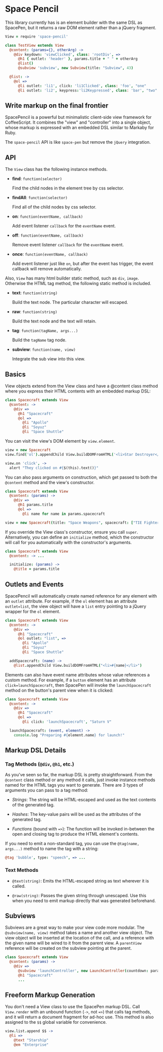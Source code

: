 # Space Pencil

This library currently has is an element builder with the same
DSL as SpacePen, but it returns a raw DOM element rather than a jQuery fragment.

```coffee
View = require 'space-pencil'

class TestView extends View
  @content: (params={}, otherArg) ->
    @div keydown: 'viewClicked', class: 'rootDiv', =>
      @h1 { outlet: 'header' }, params.title + " " + otherArg
      @list()
      @subview 'subview', new Subview(title: "Subview", 43)

  @list: ->
    @ol =>
      @li outlet: 'li1', click: 'li1Clicked', class: 'foo', "one"
      @li outlet: 'li2', keypress:'li2Keypressed', class: 'bar', "two"
```

## Write markup on the final frontier

SpacePencil is a powerful but minimalistic client-side view framework for
CoffeeScript. It combines the "view" and "controller" into a single object,
whose markup is expressed with an embedded DSL similar to Markaby for Ruby.

The `space-pencil` API is like `space-pen` but remove the `jQuery` integration.

## API

The `View` class has the following instance methods.

  * **find**: `function(selector)`

    Find the child nodes in the element tree by css selector.

  * **findAll**: `function(selector)`

    Find all of the child nodes by css selector.

  * **on**: `function(eventName, callback)`

    Add event listener `callback` for the `eventName` event.

  * **off**: `function(eventName, callback)`

    Remove event listener `callback` for the `eventName` event.

  * **once**: `function(eventName, callback)`

    Add event listener just like `on`, but after the event has trigger, the event
    callback will remove automatically.

Also, `View` has many html builder static method, such as `div`, `image`.
Otherwise the HTML tag method, the following static method is included.

  * **text**: `function(string)`

    Build the text node. The particular character will escaped.

  * **raw**: `function(string)`

    Build the text node and the text will retain.

  * **tag**: `function(tagName, args...)`

    Build the `tagName` tag node.

  * **subview**: `function(name, view)`

    Integrate the sub view into this view.

## Basics

View objects extend from the View class and have a @content class method where
you express their HTML contents with an embedded markup DSL:

```coffeescript
class Spacecraft extends View
  @content: ->
    @div =>
      @h1 "Spacecraft"
      @ol =>
        @li "Apollo"
        @li "Soyuz"
        @li "Space Shuttle"
```

You can visit the view's DOM element by `view.element`.

```coffeescript
view = new Spacecraft
view.find('ol').appendChild View.buildDOMFromHTML('<li>Star Destroyer</li>')

view.on 'click', ->
  alert "They clicked on #{$(this).text()}"
```

You can also pass arguments on construction, which get passed to both the
`@content` method and the view's constructor.

```coffeescript
class Spacecraft extends View
  @content: (params) ->
    @div =>
      @h1 params.title
      @ol =>
        @li name for name in params.spacecraft

view = new Spacecraft(title: "Space Weapons", spacecraft: ["TIE Fighter", "Death Star", "Warbird"])
```

If you override the View class's constructor, ensure you call `super`.
Alternatively, you can define an `initialize` method, which the constructor will
call for you automatically with the constructor's arguments.

```coffeescript
class Spacecraft extends View
  @content: -> ...

  initialize: (params) ->
    @title = params.title
```

## Outlets and Events

SpacePencil will automatically create named reference for any element with an
`outlet` attribute. For example, if the `ol` element has an attribute
`outlet=list`, the view object will have a `list` entry pointing to a jQuery
wrapper for the `ol` element.

```coffeescript
class Spacecraft extends View
  @content: ->
    @div =>
      @h1 "Spacecraft"
      @ol outlet: "list", =>
        @li "Apollo"
        @li "Soyuz"
        @li "Space Shuttle"

  addSpacecraft: (name) ->
    @list.appendChild View.buildDOMFromHTML("<li>#{name}</li>")
```

Elements can also have event name attributes whose value references a custom
method. For example, if a `button` element has an attribute
`click=launchSpacecraft`, then SpacePen will invoke the `launchSpacecraft`
method on the button's parent view when it is clicked:

```coffeescript
class Spacecraft extends View
  @content: ->
    @div =>
      @h1 "Spacecraft"
      @ol =>
        @li click: 'launchSpacecraft', "Saturn V"

  launchSpacecraft: (event, element) ->
    console.log "Preparing #{element.name} for launch!"
```
## Markup DSL Details

### Tag Methods (`@div`, `@h1`, etc.)

As you've seen so far, the markup DSL is pretty straightforward. From the
`@content` class method or any method it calls, just invoke instance methods
named for the HTML tags you want to generate. There are 3 types of arguments you
can pass to a tag method:

* *Strings*: The string will be HTML-escaped and used as the text contents of the generated tag.

* *Hashes*: The key-value pairs will be used as the attributes of the generated tag.

* *Functions* (bound with `=>`): The function will be invoked in-between the open and closing tag to produce the HTML element's contents.

If you need to emit a non-standard tag, you can use the `@tag(name, args...)`
method to name the tag with a string:

```coffeescript
@tag 'bubble', type: "speech", => ...
```

### Text Methods

* `@text(string)`: Emits the HTML-escaped string as text wherever it is called.

* `@raw(string)`: Passes the given string through unescaped. Use this when you need to emit markup directly that was generated beforehand.

## Subviews

Subviews are a great way to make your view code more modular. The
`@subview(name, view)` method takes a name and another view object. The view
object will be inserted at the location of the call, and a reference with the
given name will be wired to it from the parent view. A `parentView` reference
will be created on the subview pointing at the parent.

```coffeescript
class Spacecraft extends View
  @content: (params) ->
    @div =>
      @subview 'launchController', new LaunchController(countdown: params.countdown)
      @h1 "Spacecraft"
      ...
```

## Freeform Markup Generation

You don't need a View class to use the SpacePen markup DSL. Call `View.render`
with an unbound function (`->`, not `=>`) that calls tag methods, and it will
return a document fragment for ad-hoc use. This method is also assigned to the
`$$` global variable for convenience.

```coffeescript
view.list.append $$ ->
  @li =>
    @text "Starship"
    @em "Enterprise"
```
